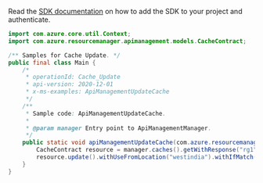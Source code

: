 Read the [SDK documentation](https://github.com/Azure/azure-sdk-for-java/blob/azure-resourcemanager-apimanagement_1.0.0-beta.2/sdk/apimanagement/azure-resourcemanager-apimanagement/README.md) on how to add the SDK to your project and authenticate.

```java
import com.azure.core.util.Context;
import com.azure.resourcemanager.apimanagement.models.CacheContract;

/** Samples for Cache Update. */
public final class Main {
    /*
     * operationId: Cache_Update
     * api-version: 2020-12-01
     * x-ms-examples: ApiManagementUpdateCache
     */
    /**
     * Sample code: ApiManagementUpdateCache.
     *
     * @param manager Entry point to ApiManagementManager.
     */
    public static void apiManagementUpdateCache(com.azure.resourcemanager.apimanagement.ApiManagementManager manager) {
        CacheContract resource = manager.caches().getWithResponse("rg1", "apimService1", "c1", Context.NONE).getValue();
        resource.update().withUseFromLocation("westindia").withIfMatch("*").apply();
    }
}
```
